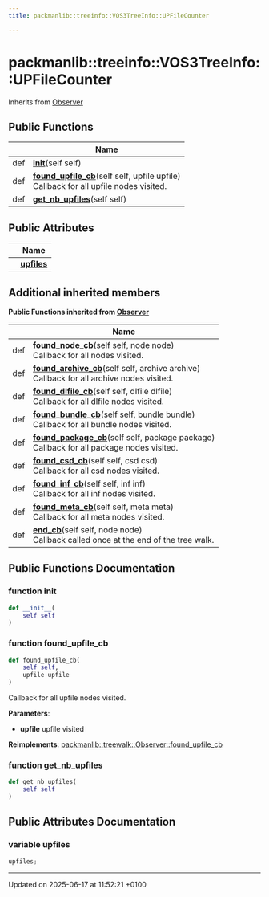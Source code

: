 ```yaml
---
title: packmanlib::treeinfo::VOS3TreeInfo::UPFileCounter

---
```


# packmanlib::treeinfo::VOS3TreeInfo::UPFileCounter





Inherits from [Observer](classpackmanlib_1_1treewalk_1_1_observer.md)

## Public Functions

|                | Name           |
| -------------- | -------------- |
| def | **[__init__](classpackmanlib_1_1treeinfo_1_1_v_o_s3_tree_info_1_1_u_p_file_counter.md#function---init--)**(self self) |
| def | **[found_upfile_cb](classpackmanlib_1_1treeinfo_1_1_v_o_s3_tree_info_1_1_u_p_file_counter.md#function-found-upfile-cb)**(self self, upfile upfile)<br>Callback for all upfile nodes visited.  |
| def | **[get_nb_upfiles](classpackmanlib_1_1treeinfo_1_1_v_o_s3_tree_info_1_1_u_p_file_counter.md#function-get-nb-upfiles)**(self self) |

## Public Attributes

|                | Name           |
| -------------- | -------------- |
| | **[upfiles](classpackmanlib_1_1treeinfo_1_1_v_o_s3_tree_info_1_1_u_p_file_counter.md#variable-upfiles)**  |

## Additional inherited members

**Public Functions inherited from [Observer](classpackmanlib_1_1treewalk_1_1_observer.md)**

|                | Name           |
| -------------- | -------------- |
| def | **[found_node_cb](classpackmanlib_1_1treewalk_1_1_observer.md#function-found-node-cb)**(self self, node node)<br>Callback for all nodes visited.  |
| def | **[found_archive_cb](classpackmanlib_1_1treewalk_1_1_observer.md#function-found-archive-cb)**(self self, archive archive)<br>Callback for all archive nodes visited.  |
| def | **[found_dlfile_cb](classpackmanlib_1_1treewalk_1_1_observer.md#function-found-dlfile-cb)**(self self, dlfile dlfile)<br>Callback for all dlfile nodes visited.  |
| def | **[found_bundle_cb](classpackmanlib_1_1treewalk_1_1_observer.md#function-found-bundle-cb)**(self self, bundle bundle)<br>Callback for all bundle nodes visited.  |
| def | **[found_package_cb](classpackmanlib_1_1treewalk_1_1_observer.md#function-found-package-cb)**(self self, package package)<br>Callback for all package nodes visited.  |
| def | **[found_csd_cb](classpackmanlib_1_1treewalk_1_1_observer.md#function-found-csd-cb)**(self self, csd csd)<br>Callback for all csd nodes visited.  |
| def | **[found_inf_cb](classpackmanlib_1_1treewalk_1_1_observer.md#function-found-inf-cb)**(self self, inf inf)<br>Callback for all inf nodes visited.  |
| def | **[found_meta_cb](classpackmanlib_1_1treewalk_1_1_observer.md#function-found-meta-cb)**(self self, meta meta)<br>Callback for all meta nodes visited.  |
| def | **[end_cb](classpackmanlib_1_1treewalk_1_1_observer.md#function-end-cb)**(self self, node node)<br>Callback called once at the end of the tree walk.  |


## Public Functions Documentation

### function __init__

```python
def __init__(
    self self
)
```


### function found_upfile_cb

```python
def found_upfile_cb(
    self self,
    upfile upfile
)
```

Callback for all upfile nodes visited. 

**Parameters**: 

  * **upfile** upfile visited 


**Reimplements**: [packmanlib::treewalk::Observer::found_upfile_cb](classpackmanlib_1_1treewalk_1_1_observer.md#function-found-upfile-cb)


### function get_nb_upfiles

```python
def get_nb_upfiles(
    self self
)
```


## Public Attributes Documentation

### variable upfiles

```python
upfiles;
```


-------------------------------

Updated on 2025-06-17 at 11:52:21 +0100
